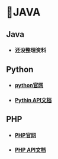 #  📑JAVA

## Java

- #### 还没整理资料

## Python

- #### [python官网](https://www.python.org/)

- #### [Pythin API文档](https://docs.python.org/3/)

## PHP

- #### [PHP官网](https://www.php.net/)

- #### [PHP API文档](https://www.php.net/manual/zh/)
